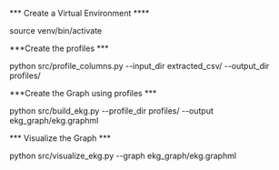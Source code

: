*** Create a Virtual Environment ****

source venv/bin/activate

***Create the profiles ***

python src/profile_columns.py --input_dir extracted_csv/ --output_dir profiles/

***Create the Graph using profiles ***

python src/build_ekg.py --profile_dir profiles/ --output ekg_graph/ekg.graphml


*** Visualize the Graph ***

python src/visualize_ekg.py --graph ekg_graph/ekg.graphml